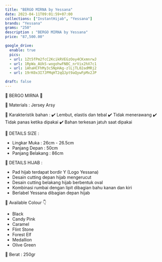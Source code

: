 ```yaml
---
title: "BERGO MIRNA by Yessana"
date: 2023-04-11T09:01:59+07:00
collections: ["InstantHijab", "Yessana"]
brands: "Yessana"
grams: "250"
description : "BERGO MIRNA by Yessana"
price: "87,500.00"

google_drive:
  enable: true
  pics:
  - url: 1Zt5fPm2fcC2KcikRVEGzOoy4CKxmnrwJ
  - url: 1RpWa_AUkS-wogohwFNBC_nrVix2hX7c1
  - url: 1AhaHCFhMy3c5NpHAg-zlLjTL02adMRj2
  - url: 19rK0x3I7JPMqHT2qQJpt9aQywFpMx2JP

draft: false
---
```


🌸 BERGO MIRNA 🌸

💎 Materials : Jersey Arsy

💎 Karakteristik bahan :
✔️ Lembut, elastis dan tebal
✔️ Tidak menerawang
✔️ Tidak panas ketika dipakai
✔️ Bahan terkesan jatuh saat dipakai

💎 DETAILS SIZE :
- Lingkar Muka : 26cm - 26.5cm
- Panjang Depan : 50cm
- Panjang Belakang : 86cm

💎 DETAILS HIJAB :
- Pad hijab terdapat bordir Y (Logo Yessana)
- Desain cutting depan hijab mengerucut
- Desain cutting belakang hijab berbentuk oval
- Kombinasi rumbai dengan lipit dibagian bahu kanan dan kiri
- Berlabel Yessana dibagian depan hijab

💎 Available Colour 👇
- Black
- Candy Pink
- Caramel
- Flint Stone
- Forest Elf
- Medallion
- Olive Green

💎 Berat :
250gr

